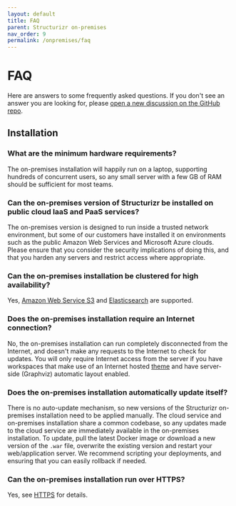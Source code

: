 ```yaml
---
layout: default
title: FAQ
parent: Structurizr on-premises
nav_order: 9
permalink: /onpremises/faq
---
```


# FAQ

Here are answers to some frequently asked questions. If you don't see an answer you are looking for,
please [open a new discussion on the GitHub repo](https://github.com/structurizr/onpremises/discussions).

## Installation

### What are the minimum hardware requirements?

The on-premises installation will happily run on a laptop, supporting hundreds of concurrent users, so any small server with a few GB of RAM should be sufficient for most teams.

### Can the on-premises version of Structurizr be installed on public cloud IaaS and PaaS services?

The on-premises version is designed to run inside a trusted network environment, but some of our customers have installed it on
environments such as the public Amazon Web Services and Microsoft Azure clouds.
Please ensure that you consider the security implications of doing this, and that you harden any servers and restrict access where appropriate.

### Can the on-premises installation be clustered for high availability?

Yes, [Amazon Web Service S3](data-storage#amazon-web-services-s3) and [Elasticsearch](data-storage#elasticsearch) are supported.

### Does the on-premises installation require an Internet connection?

No, the on-premises installation can run completely disconnected from the Internet, and doesn't make any requests to the Internet to check for updates.
You will only require Internet access from the server if you have workspaces that make use of an Internet hosted [theme](https://structurizr.com/help/themes) and have server-side (Graphviz) automatic layout enabled.

### Does the on-premises installation automatically update itself?

There is no auto-update mechanism, so new versions of the Structurizr on-premises installation need to be applied manually.
The cloud service and on-premises installation share a common codebase, so any updates made to the cloud service are
immediately available in the on-premises installation. To update, pull the latest Docker image or download a new version of the
`.war` file, overwrite the existing version and restart your web/application server.
We recommend scripting your deployments, and ensuring that you can easily rollback if needed.

### Can the on-premises installation run over HTTPS?

Yes, see [HTTPS](configuration#https) for details.
